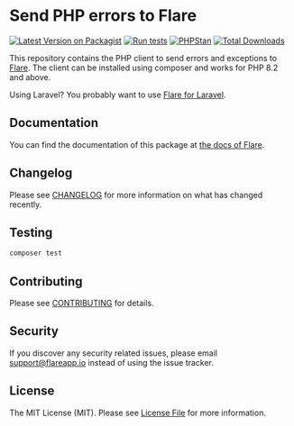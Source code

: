 # Send PHP errors to Flare

[![Latest Version on Packagist](https://img.shields.io/packagist/v/spatie/flare-client-php.svg?style=flat-square)](https://packagist.org/packages/spatie/flare-client-php)
[![Run tests](https://github.com/spatie/flare-client-php/actions/workflows/run-tests.yml/badge.svg)](https://github.com/spatie/flare-client-php/actions/workflows/run-tests.yml)
[![PHPStan](https://github.com/spatie/flare-client-php/actions/workflows/phpstan.yml/badge.svg)](https://github.com/spatie/flare-client-php/actions/workflows/phpstan.yml)
[![Total Downloads](https://img.shields.io/packagist/dt/spatie/flare-client-php.svg?style=flat-square)](https://packagist.org/packages/spatie/flare-client-php)

This repository contains the PHP client to send errors and exceptions to [Flare](https://flareapp.io). The client can be installed using composer and works for PHP 8.2 and above.

Using Laravel? You probably want to use [Flare for Laravel](https://github.com/spatie/laravel-flare). 

## Documentation

You can find the documentation of this package at [the docs of Flare](https://flareapp.io/docs/flare/general/welcome-to-flare).

## Changelog

Please see [CHANGELOG](CHANGELOG.md) for more information on what has changed recently.

## Testing

``` bash
composer test
```

## Contributing

Please see [CONTRIBUTING](https://github.com/spatie/.github/blob/main/CONTRIBUTING.md) for details.

## Security

If you discover any security related issues, please email support@flareapp.io instead of using the issue tracker.

## License

The MIT License (MIT). Please see [License File](LICENSE.md) for more information.
